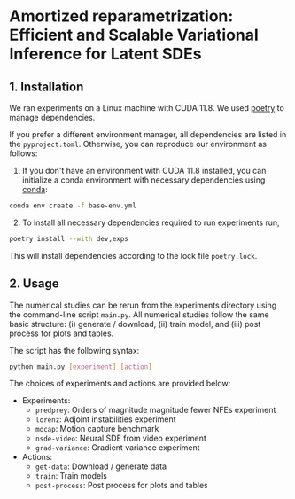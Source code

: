# Amortized reparametrization: Efficient and Scalable Variational Inference for Latent SDEs

## 1. Installation

We ran experiments on a Linux machine with CUDA 11.8.
We used [poetry](https://github.com/python-poetry/poetry) to manage dependencies.

If you prefer a different environment manager, all dependencies are listed
in the `pyproject.toml`. Otherwise, you can reproduce our environment as follows:

1. If you don't have an environment with CUDA 11.8 installed, you can initialize a
   conda environment with necessary dependencies using [conda](https://docs.conda.io/en/latest/):

```bash
conda env create -f base-env.yml
```

2. To install all necessary dependencies required to run experiments run,

```bash
poetry install --with dev,exps
```

This will install dependencies according to the lock file `poetry.lock`.

## 2. Usage

The numerical studies can be rerun from the experiments
directory using the command-line script `main.py`. All numerical
studies follow the same basic structure:
(i) generate / download,
(ii) train model, and
(iii) post process for plots and tables.

The script has the following syntax:

```bash
python main.py [experiment] [action]
```

The choices of experiments and actions are provided below:

- Experiments:
  - `predprey`: Orders of magnitude magnitude fewer NFEs experiment
  - `lorenz`: Adjoint instabilities experiment
  - `mocap`: Motion capture benchmark
  - `nsde-video`: Neural SDE from video experiment
  - `grad-variance`: Gradient variance experiment
- Actions:
  - `get-data`: Download / generate data
  - `train`: Train models
  - `post-process`: Post process for plots and tables
